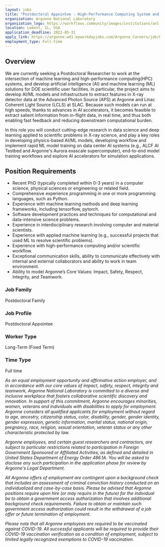 ```yaml
---
layout: jobs
title: "Postdoctoral Appointee - High-Performance Computing System and AI for X-Ray Science"
organization: Argonne National Laboratory
organization_logo: https://workflows.community/images/institutions/anl.png
location: Lemont, IL, USA
application_deadline: 2022-05-31
apply_link: https://argonne.wd1.myworkdayjobs.com/Argonne_Careers/job/Lemont-IL-USA/Postdoctoral-Appointee---High-Performance-Computing-System-and-AI-for-X-Ray-Science_413177
employment_type: Full-time
---
```


## Overview

We are currently seeking a Postdoctoral Researcher to work at the intersection of machine learning and high-performance computing(HPC) systems, and develop artificial intelligence (AI) and machine learning (ML) solutions for DOE scientific user facilities. In particular, the project aims to develop AI/ML models and infrastructure to extract  features in X-ray detector data at the Advanced Photon Source (APS) at Argonne and Linac Coherent Light Source (LCLS) at SLAC. Because such models can run at high speeds, thanks to advances in AI  accelerators, it becomes feasible to extract salient information from in-flight data, in real time, and thus both enabling fast feedback and reducing downstream computational burden.

In this role you will conduct cutting-edge research in data science and deep learning applied to scientific problems in X-ray science, and play a key roles in developing physics-based AI/ML models, developing workflow and implement rapid ML model training on data center AI systems (e.g., ALCF AI Testbed and Argonne's Aurora exascale supercomputer), end-to-end model training workflows and explore AI accelerators for simulation applications.

## Position Requirements

- Recent PhD (typically completed within 0-3 years) in a computer science, physical sciences or engineering or related field.
- Comprehensive experience programming in one or more programming languages, such as Python.
- Experience with machine learning methods and deep learning frameworks, including tensorflow, pytorch.
- Software development practices and techniques for computational and data-intensive science problems.
- Experience in interdisciplinary research involving computer and material scientists.
- Experience with applied machine learning (e.g., successful projects that used ML to resolve scientific problems).
- Experience with high-performance computing and/or scientific workflow.
- Exceptional communication skills, ability to communicate effectively with internal and external collaborators and ability to work in team environment.
- Ability to model Argonne’s Core Values: Impact, Safety, Respect, Integrity, and Teamwork.

### Job Family

Postdoctoral Family

### Job Profile

Postdoctoral Appointee

### Worker Type

Long-Term (Fixed Term)

### Time Type

Full time

_As an equal employment opportunity and affirmative action employer, and in accordance with our core values of impact, safety, respect, integrity and teamwork, Argonne National Laboratory is committed to a diverse and inclusive workplace that fosters collaborative scientific discovery and innovation. In support of this commitment, Argonne encourages minorities, women, veterans and individuals with disabilities to apply for employment. Argonne considers all qualified applicants for employment without regard to age, ancestry, citizenship status, color, disability, gender, gender identity, gender expression, genetic information, marital status, national origin, pregnancy, race, religion, sexual orientation, veteran status or any other characteristic protected by law._

_Argonne employees, and certain guest researchers and contractors, are subject to particular restrictions related to participation in Foreign Government Sponsored or Affiliated Activities, as defined and detailed in United States Department of Energy Order 486.1A. You will be asked to disclose any such participation in the application phase for review by Argonne's Legal Department._

_All Argonne offers of employment are contingent upon a background check that includes an assessment of criminal conviction history conducted on an individualized and case-by-case basis.  Please be advised that Argonne positions require upon hire (or may require in the future) for the individual be to obtain a government access authorization that involves additional background check requirements.  Failure to obtain or maintain such government access authorization could result in the withdrawal of a job offer or future termination of employment._

_Please note that all Argonne employees are required to be vaccinated against COVID-19. All successful applicants will be required to provide their COVID-19 vaccination verification as a condition of employment, subject to limited legally recognized exemptions to COVID-19 vaccination._